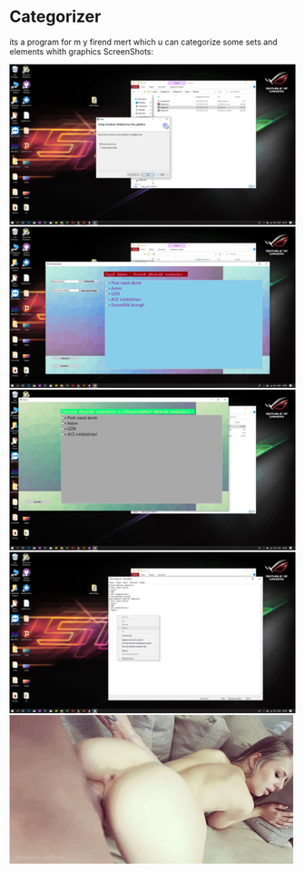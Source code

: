 # Categorizer
its a program for m y firend mert which u can categorize some sets and elements whith graphics
ScreenShots:

![](fotos/5.png)
![](fotos/2.png)
![](fotos/3.png)
![](fotos/4.png)
![](fotos/6.gif)
